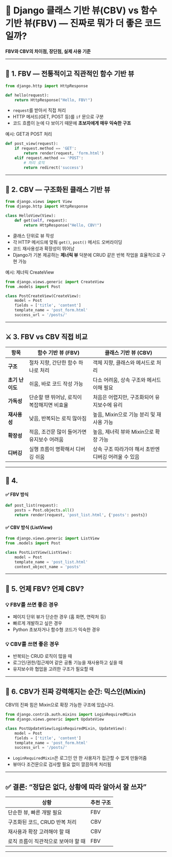 # 🧠 Django 클래스 기반 뷰(CBV) vs 함수 기반 뷰(FBV) — 진짜로 뭐가 더 좋은 코드일까?

 **FBV와 CBV의 차이점, 장단점, 실제 사용 기준**

---

## 🧩 1. FBV — 전통적이고 직관적인 함수 기반 뷰

```python
from django.http import HttpResponse

def hello(request):
    return HttpResponse("Hello, FBV!")
```

- `request`를 받아서 직접 처리
- HTTP 메서드(GET, POST 등)를 `if` 문으로 구분
- 코드 흐름이 눈에 다 보이기 때문에 **초보자에게 매우 익숙한 구조**

예시: GET과 POST 처리

```python
def post_view(request):
    if request.method == 'GET':
        return render(request, 'form.html')
    elif request.method == 'POST':
        # 처리 로직
        return redirect('success')
```

---

## 🧱 2. CBV — 구조화된 클래스 기반 뷰

```python
from django.views import View
from django.http import HttpResponse

class HelloView(View):
    def get(self, request):
        return HttpResponse("Hello, CBV!")
```

- 클래스 단위로 뷰 작성
- 각 HTTP 메서드에 맞춰 `get()`, `post()` 메서드 오버라이딩
- 코드 재사용성과 확장성이 뛰어남
- Django가 기본 제공하는 **제너릭 뷰** 덕분에 CRUD 같은 반복 작업을 효율적으로 구현 가능

예시: 제너릭 CreateView

```python
from django.views.generic import CreateView
from .models import Post

class PostCreateView(CreateView):
    model = Post
    fields = ['title', 'content']
    template_name = 'post_form.html'
    success_url = '/posts/'
```

---

## ⚔️ 3. FBV vs CBV 직접 비교

| 항목             | 함수 기반 뷰 (FBV)                                 | 클래스 기반 뷰 (CBV)                                |
|------------------|---------------------------------------------------|----------------------------------------------------|
| **구조**         | 절차 지향, 간단한 함수 하나로 처리                  | 객체 지향, 클래스와 메서드로 처리                    |
| **초기 난이도**  | 쉬움, 바로 코드 작성 가능                           | 다소 어려움, 상속 구조와 메서드 이해 필요             |
| **가독성**       | 단순할 땐 뛰어남, 로직이 복잡해지면 비효율           | 처음은 어렵지만, 구조화되어 유지보수에 유리            |
| **재사용성**     | 낮음, 반복되는 로직 많아짐                          | 높음, Mixin으로 기능 분리 및 재사용 가능               |
| **확장성**       | 적음, 조건문 많이 들어가면 유지보수 어려움          | 높음, 제너릭 뷰와 Mixin으로 확장 가능                  |
| **디버깅**       | 실행 흐름이 명확해서 디버깅 쉬움                     | 상속 구조 따라가야 해서 초반엔 디버깅 어려울 수 있음     |

---

## 🧠 4. 

#### ✅ FBV 방식

```python
def post_list(request):
    posts = Post.objects.all()
    return render(request, 'post_list.html', {'posts': posts})
```

#### ✅ CBV 방식 (ListView)

```python
from django.views.generic import ListView
from .models import Post

class PostListView(ListView):
    model = Post
    template_name = 'post_list.html'
    context_object_name = 'posts'
```

---

## 🔄 5. 언제 FBV? 언제 CBV?

### 💡 FBV를 쓰면 좋은 경우
- 페이지 단위 뷰가 단순한 경우 (홈 화면, 연락처 등)
- 빠르게 개발하고 싶은 경우
- Python 초보자거나 함수형 코드가 익숙한 경우

### 💡 CBV를 쓰면 좋은 경우
- 반복되는 CRUD 로직이 많을 때
- 로그인/권한/접근제어 같은 공통 기능을 재사용하고 싶을 때
- 유지보수와 협업을 고려한 구조가 필요할 때

---

## 🧬 6. CBV가 진짜 강력해지는 순간: 믹스인(Mixin)

CBV의 진짜 힘은 Mixin으로 확장 가능한 구조에 있습니다.

```python
from django.contrib.auth.mixins import LoginRequiredMixin
from django.views.generic import UpdateView

class PostUpdateView(LoginRequiredMixin, UpdateView):
    model = Post
    fields = ['title', 'content']
    template_name = 'post_form.html'
    success_url = '/posts/'
```

- `LoginRequiredMixin`은 로그인 안 한 사용자가 접근할 수 없게 만들어줌
- 뷰마다 조건문으로 검사할 필요 없이 깔끔하게 처리됨

---

## ✅ 결론: “정답은 없다, 상황에 따라 알아서 잘 쓰자”

| 상황                          | 추천 구조 |
|-------------------------------|-----------|
| 단순한 뷰, 빠른 개발 필요        | FBV        |
| 구조화된 코드, CRUD 반복 처리     | CBV        |
| 재사용과 확장 고려해야 할 때      | CBV        |
| 로직 흐름이 직관적으로 보여야 할 때 | FBV        |

---

